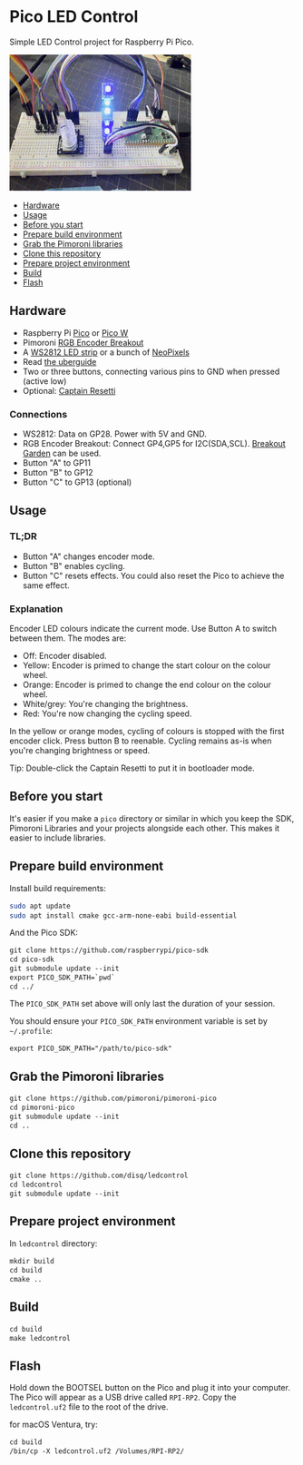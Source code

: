# Pico LED Control

Simple LED Control project for Raspberry Pi Pico.

![image](./doc/cycle.gif)

- [Hardware](#hardware)
- [Usage](#usage)
- [Before you start](#before-you-start)
- [Prepare build environment](#prepare-build-environment)
- [Grab the Pimoroni libraries](#grab-the-pimoroni-libraries)
- [Clone this repository](#clone-this-repository)
- [Prepare project environment](#prepare-project-environment)
- [Build](#build)
- [Flash](#flash)

## Hardware

- Raspberry Pi [Pico](https://shop.pimoroni.com/products/raspberry-pi-pico) or [Pico W](https://shop.pimoroni.com/products/raspberry-pi-pico-w)
- Pimoroni [RGB Encoder Breakout](https://shop.pimoroni.com/products/rgb-encoder-breakout)
- A [WS2812 LED strip](https://shop.pimoroni.com/collections/components?tags=LED%20Strip) or a bunch of [NeoPixels](https://www.adafruit.com/category/168)
- Read [the uberguide](https://learn.adafruit.com/adafruit-neopixel-uberguide)
- Two or three buttons, connecting various pins to GND when pressed (active low)
- Optional: [Captain Resetti](https://shop.pimoroni.com/products/captain-resetti-pico-reset-button)

### Connections

- WS2812: Data on GP28. Power with 5V and GND.
- RGB Encoder Breakout: Connect GP4,GP5 for I2C(SDA,SCL). [Breakout Garden](https://shop.pimoroni.com/products/pico-breakout-garden-base) can be used.
- Button "A" to GP11
- Button "B" to GP12
- Button "C" to GP13 (optional)

## Usage

### TL;DR
- Button "A" changes encoder mode.
- Button "B" enables cycling.
- Button "C" resets effects. You could also reset the Pico to achieve the same effect.

### Explanation

Encoder LED colours indicate the current mode. Use Button A to switch between them. The modes are:

- Off: Encoder disabled.
- Yellow: Encoder is primed to change the start colour on the colour wheel.
- Orange: Encoder is primed to change the end colour on the colour wheel. 
- White/grey: You're changing the brightness.
- Red: You're now changing the cycling speed.

In the yellow or orange modes, cycling of colours is stopped with the first encoder click. Press button B to reenable.
Cycling remains as-is when you're changing brightness or speed.

Tip: Double-click the Captain Resetti to put it in bootloader mode.

## Before you start

It's easier if you make a `pico` directory or similar in which you keep the SDK, Pimoroni Libraries and your projects alongside each other. This makes it easier to include libraries.

## Prepare build environment

Install build requirements:

```bash
sudo apt update
sudo apt install cmake gcc-arm-none-eabi build-essential
```

And the Pico SDK:

```
git clone https://github.com/raspberrypi/pico-sdk
cd pico-sdk
git submodule update --init
export PICO_SDK_PATH=`pwd`
cd ../
```

The `PICO_SDK_PATH` set above will only last the duration of your session.

You should ensure your `PICO_SDK_PATH` environment variable is set by `~/.profile`:

```
export PICO_SDK_PATH="/path/to/pico-sdk"
```

## Grab the Pimoroni libraries

```
git clone https://github.com/pimoroni/pimoroni-pico
cd pimoroni-pico
git submodule update --init
cd ..
```

## Clone this repository

```
git clone https://github.com/disq/ledcontrol
cd ledcontrol
git submodule update --init
```

## Prepare project environment

In `ledcontrol` directory:

```
mkdir build
cd build
cmake ..
```

## Build

```
cd build
make ledcontrol
```

## Flash

Hold down the BOOTSEL button on the Pico and plug it into your computer. The Pico will appear as a USB drive called `RPI-RP2`. Copy the `ledcontrol.uf2` file to the root of the drive.

for macOS Ventura, try:
```
cd build
/bin/cp -X ledcontrol.uf2 /Volumes/RPI-RP2/
```
